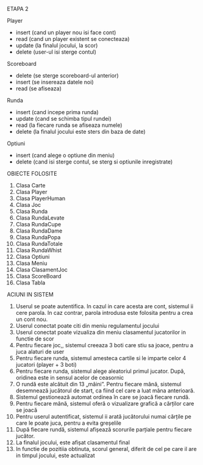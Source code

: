 ETAPA 2

Player
  - insert (cand un player nou isi face cont)
  - read (cand un player existent se conecteaza)
  - update (la finalul jocului, la scor)
  - delete (user-ul isi sterge contul)
    
Scoreboard
  - delete (se sterge scoreboard-ul anterior)
  - insert (se insereaza datele noi)
  - read (se afiseaza)
    
Runda
  - insert (cand incepe prima runda)
  - update (cand se schimba tipul rundei)
  - read (la fiecare runda se afiseaza numele)
  - delete (la finalul jocului este sters din baza de date)
    
Optiuni
  - insert (cand alege o optiune din meniu)
  - delete (cand isi sterge contul, se sterg si optiunile inregistrate)



OBIECTE FOLOSITE
  1. Clasa Carte
  2. Clasa Player
  3. Clasa PlayerHuman
  4. Clasa Joc
  5. Clasa Runda
  6. Clasa RundaLevate
  7. Clasa RundaCupe
  8. Clasa RundaDame
  9. Clasa RundaPopa
  10. Clasa RundaTotale
  11. Clasa RundaWhist
  12. Clasa Optiuni
  13. Clasa Meniu
  14. Clasa ClasamentJoc
  15. Clasa ScoreBoard
  16. Clasa Tabla

ACIUNI IN SISTEM
  1. Userul se poate autentifica. In cazul in care acesta are cont, sistemul ii cere parola. In caz contrar, parola introdusa este folosita pentru a crea un cont nou.
  2. Userul conectat poate citi din meniu regulamentul jocului
  3. Userul conectat poate vizualiza din meniu clasamentul jucatorilor in functie de scor
  4. Pentru fiecare joc,, sistemul creeaza 3 boti care stiu sa joace, pentru a juca alaturi de user
  5. Pentru fiecare runda, sistemul amesteca cartile si le imparte celor 4 jucatori (player + 3 boti)
  6. Pentru fiecare runda, sistemul alege aleatoriul primul jucator. După, oridinea este in sensul acelor de ceasornic
  7. O rundă este alcătuit din 13 „mâini”. Pentru fiecare mână, sistemul desemnează jucătorul de start, ca fiind cel care a luat mâna anterioară.
  8. Sistemul gestionează automat ordinea în care se joacă fiecare rundă.
  9. Pentru fiecare mână, sistemul oferă o vizualizare grafică a cărților care se joacă
  10. Pentru userul autentificat, sistemul ii arată jucătorului numai cărțile pe care le poate juca, pentru a evita greșelile
  11. După fiecare rundă, sistemul afișează scorurile parțiale pentru fiecare jucător.
  12. La finalul jocului, este afișat clasamentul final
  13. In functie de pozitiia obtinuta, scorul general, diferit de cel pe care il are in timpul jocului, este actualizat
